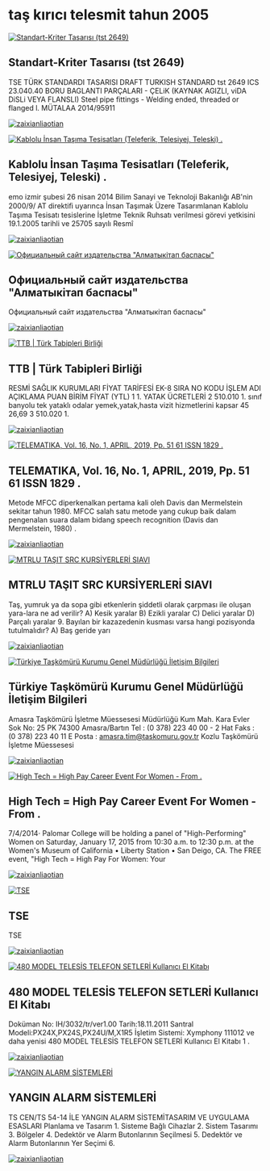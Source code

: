 # taş kırıcı telesmit tahun 2005
<a href="https://mnn.zoosnet.net/LR/Chatpre.aspx?id=MNN94995150&p=https://topgrinding.com/" target="_blank">![Standart-Kriter Tasarısı (tst 2649)](https://github.com/technlg/images/blob/main/43.jpg)</a>
## Standart-Kriter Tasarısı (tst 2649)
TSE TÜRK STANDARDI TASARISI DRAFT TURKISH STANDARD tst 2649 ICS 23.040.40 BORU BAGLANTI PARÇALARI - ÇELiK (KAYNAK AGIZLI, viDA DiSLi VEYA FLANSLI) Steel pipe fittings - Welding ended, threaded or flanged l. MÜTALAA 2014/95911
<a href="https://mnn.zoosnet.net/LR/Chatpre.aspx?id=MNN94995150&p=https://topgrinding.com/" target="_blank"><img src="https://github.com/technlg/images/raw/main/chat11.jpg" alt="zaixianliaotian"/></a><a href="//whatsapp.shibangsoft.com/WhatsApp.php" ><img src="https://github.com/technlg/images/raw/main/chat11.png" alt=""></a>
<a href="https://mnn.zoosnet.net/LR/Chatpre.aspx?id=MNN94995150&p=https://topgrinding.com/" target="_blank">![Kablolu İnsan Taşıma Tesisatları (Teleferik, Telesiyej, Teleski) .](https://github.com/technlg/images/blob/main/29.jpg)</a>
## Kablolu İnsan Taşıma Tesisatları (Teleferik, Telesiyej, Teleski) .
emo izmir şubesi 26 nisan 2014 Bilim Sanayi ve Teknoloji Bakanlığı AB'nin 2000/9/ AT direktiﬁ uyarınca İnsan Taşımak Üzere Tasarımlanan Kablolu Taşıma Tesisatı tesislerine İşletme Teknik Ruhsatı verilmesi görevi yetkisini 19.1.2005 tarihli ve 25705 sayılı Resmî
<a href="https://mnn.zoosnet.net/LR/Chatpre.aspx?id=MNN94995150&p=https://topgrinding.com/" target="_blank"><img src="https://github.com/technlg/images/raw/main/chat11.jpg" alt="zaixianliaotian"/></a><a href="//whatsapp.shibangsoft.com/WhatsApp.php" ><img src="https://github.com/technlg/images/raw/main/chat11.png" alt=""></a>
<a href="https://mnn.zoosnet.net/LR/Chatpre.aspx?id=MNN94995150&p=https://topgrinding.com/" target="_blank">![Официальный сайт издательства "Алматыкітап баспасы"](https://github.com/technlg/images/blob/main/42.jpg)</a>
## Официальный сайт издательства "Алматыкітап баспасы"
Официальный сайт издательства "Алматыкітап баспасы"
<a href="https://mnn.zoosnet.net/LR/Chatpre.aspx?id=MNN94995150&p=https://topgrinding.com/" target="_blank"><img src="https://github.com/technlg/images/raw/main/chat11.jpg" alt="zaixianliaotian"/></a><a href="//whatsapp.shibangsoft.com/WhatsApp.php" ><img src="https://github.com/technlg/images/raw/main/chat11.png" alt=""></a>
<a href="https://mnn.zoosnet.net/LR/Chatpre.aspx?id=MNN94995150&p=https://topgrinding.com/" target="_blank">![TTB | Türk Tabipleri Birliği](https://github.com/technlg/images/blob/main/51.jpg)</a>
## TTB | Türk Tabipleri Birliği
RESMİ SAĞLIK KURUMLARI FİYAT TARİFESİ EK-8 SIRA NO KODU İŞLEM ADI AÇIKLAMA PUAN BİRİM FİYAT (YTL) 1 1. YATAK ÜCRETLERİ 2 510.010 1. sınıf banyolu tek yataklı odalar yemek,yatak,hasta vizit hizmetlerini kapsar 45 26,69 3 510.020 1.
<a href="https://mnn.zoosnet.net/LR/Chatpre.aspx?id=MNN94995150&p=https://topgrinding.com/" target="_blank"><img src="https://github.com/technlg/images/raw/main/chat11.jpg" alt="zaixianliaotian"/></a><a href="//whatsapp.shibangsoft.com/WhatsApp.php" ><img src="https://github.com/technlg/images/raw/main/chat11.png" alt=""></a>
<a href="https://mnn.zoosnet.net/LR/Chatpre.aspx?id=MNN94995150&p=https://topgrinding.com/" target="_blank">![TELEMATIKA, Vol. 16, No. 1, APRIL, 2019, Pp. 51 61 ISSN 1829 .](https://github.com/technlg/images/blob/main/24.jpg)</a>
## TELEMATIKA, Vol. 16, No. 1, APRIL, 2019, Pp. 51 61 ISSN 1829 .
Metode MFCC diperkenalkan pertama kali oleh Davis dan Mermelstein sekitar tahun 1980. MFCC salah satu metode yang cukup baik dalam pengenalan suara dalam bidang speech recognition (Davis dan Mermelstein, 1980) .
<a href="https://mnn.zoosnet.net/LR/Chatpre.aspx?id=MNN94995150&p=https://topgrinding.com/" target="_blank"><img src="https://github.com/technlg/images/raw/main/chat11.jpg" alt="zaixianliaotian"/></a><a href="//whatsapp.shibangsoft.com/WhatsApp.php" ><img src="https://github.com/technlg/images/raw/main/chat11.png" alt=""></a>
<a href="https://mnn.zoosnet.net/LR/Chatpre.aspx?id=MNN94995150&p=https://topgrinding.com/" target="_blank">![MTRLU TAŞIT SRC KURSİYERLERİ SIAVI](https://github.com/technlg/images/blob/main/14.jpg)</a>
## MTRLU TAŞIT SRC KURSİYERLERİ SIAVI
Taş, yumruk ya da sopa gibi etkenlerin şiddetli olarak çarpması ile oluşan yara-lara ne ad verilir? A) Kesik yaralar B) Ezikli yaralar C) Delici yaralar D) Parçalı yaralar 9. Bayılan bir kazazedenin kusması varsa hangi pozisyonda tutulmalıdır? A) Baş geride yarı
<a href="https://mnn.zoosnet.net/LR/Chatpre.aspx?id=MNN94995150&p=https://topgrinding.com/" target="_blank"><img src="https://github.com/technlg/images/raw/main/chat11.jpg" alt="zaixianliaotian"/></a><a href="//whatsapp.shibangsoft.com/WhatsApp.php" ><img src="https://github.com/technlg/images/raw/main/chat11.png" alt=""></a>
<a href="https://mnn.zoosnet.net/LR/Chatpre.aspx?id=MNN94995150&p=https://topgrinding.com/" target="_blank">![Türkiye Taşkömürü Kurumu Genel Müdürlüğü İletişim Bilgileri](https://github.com/technlg/images/blob/main/38.jpg)</a>
## Türkiye Taşkömürü Kurumu Genel Müdürlüğü İletişim Bilgileri
Amasra Taşkömürü İşletme Müessesesi Müdürlüğü Kum Mah. Kara Evler Sok No: 25 PK 74300 Amasra/Bartın Tel : (0 378) 223 40 00 - 2 Hat Faks : (0 378) 223 40 11 E Posta : amasra.tim@taskomuru.gov.tr Kozlu Taşkömürü İşletme Müessesesi
<a href="https://mnn.zoosnet.net/LR/Chatpre.aspx?id=MNN94995150&p=https://topgrinding.com/" target="_blank"><img src="https://github.com/technlg/images/raw/main/chat11.jpg" alt="zaixianliaotian"/></a><a href="//whatsapp.shibangsoft.com/WhatsApp.php" ><img src="https://github.com/technlg/images/raw/main/chat11.png" alt=""></a>
<a href="https://mnn.zoosnet.net/LR/Chatpre.aspx?id=MNN94995150&p=https://topgrinding.com/" target="_blank">![High Tech = High Pay Career Event For Women - From .](https://github.com/technlg/images/blob/main/35.jpg)</a>
## High Tech = High Pay Career Event For Women - From .
7/4/2014· Palomar College will be holding a panel of "High-Performing" Women on Saturday, January 17, 2015 from 10:30 a.m. to 12:30 p.m. at the Women's Museum of California • Liberty Station • San Deigo, CA. The FREE event, "High Tech = High Pay For Women: Your 
<a href="https://mnn.zoosnet.net/LR/Chatpre.aspx?id=MNN94995150&p=https://topgrinding.com/" target="_blank"><img src="https://github.com/technlg/images/raw/main/chat11.jpg" alt="zaixianliaotian"/></a><a href="//whatsapp.shibangsoft.com/WhatsApp.php" ><img src="https://github.com/technlg/images/raw/main/chat11.png" alt=""></a>
<a href="https://mnn.zoosnet.net/LR/Chatpre.aspx?id=MNN94995150&p=https://topgrinding.com/" target="_blank">![TSE](https://github.com/technlg/images/blob/main/32.jpg)</a>
## TSE
TSE
<a href="https://mnn.zoosnet.net/LR/Chatpre.aspx?id=MNN94995150&p=https://topgrinding.com/" target="_blank"><img src="https://github.com/technlg/images/raw/main/chat11.jpg" alt="zaixianliaotian"/></a><a href="//whatsapp.shibangsoft.com/WhatsApp.php" ><img src="https://github.com/technlg/images/raw/main/chat11.png" alt=""></a>
<a href="https://mnn.zoosnet.net/LR/Chatpre.aspx?id=MNN94995150&p=https://topgrinding.com/" target="_blank">![480 MODEL TELESİS TELEFON SETLERİ Kullanıcı El Kitabı](https://github.com/technlg/images/blob/main/62.jpg)</a>
## 480 MODEL TELESİS TELEFON SETLERİ Kullanıcı El Kitabı
Doküman No: IH/3032/tr/ver1.00 Tarih:18.11.2011 Santral Modeli:PX24X,PX24S,PX24U/M,X1R5 İşletim Sistemi: Xymphony 111012 ve daha yenisi 480 MODEL TELESİS TELEFON SETLERİ Kullanıcı El Kitabı 1 .
<a href="https://mnn.zoosnet.net/LR/Chatpre.aspx?id=MNN94995150&p=https://topgrinding.com/" target="_blank"><img src="https://github.com/technlg/images/raw/main/chat11.jpg" alt="zaixianliaotian"/></a><a href="//whatsapp.shibangsoft.com/WhatsApp.php" ><img src="https://github.com/technlg/images/raw/main/chat11.png" alt=""></a>
<a href="https://mnn.zoosnet.net/LR/Chatpre.aspx?id=MNN94995150&p=https://topgrinding.com/" target="_blank">![YANGIN ALARM SİSTEMLERİ](https://github.com/technlg/images/blob/main/31.jpg)</a>
## YANGIN ALARM SİSTEMLERİ
TS CEN/TS 54-14 İLE YANGIN ALARM SİSTEMİTASARIM VE UYGULAMA ESASLARI Planlama ve Tasarım 1. Sisteme Bağlı Cihazlar 2. Sistem Tasarımı 3. Bölgeler 4. Dedektör ve Alarm Butonlarının Seçilmesi 5. Dedektör ve Alarm Butonlarının Yer Seçimi 6.
<a href="https://mnn.zoosnet.net/LR/Chatpre.aspx?id=MNN94995150&p=https://topgrinding.com/" target="_blank"><img src="https://github.com/technlg/images/raw/main/chat11.jpg" alt="zaixianliaotian"/></a><a href="//whatsapp.shibangsoft.com/WhatsApp.php" ><img src="https://github.com/technlg/images/raw/main/chat11.png" alt=""></a>
